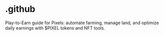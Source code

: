 # .github
Play-to-Earn guide for Pixels: automate farming, manage land, and optimize daily earnings with $PIXEL tokens and NFT tools.
